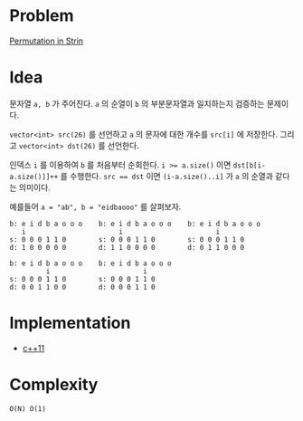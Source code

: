 # Problem

[Permutation in Strin](https://leetcode.com/problems/permutation-in-string/)

# Idea

문자열 `a, b` 가 주어진다. `a` 의 순열이 `b` 의 부분문자열과 일치하는지
검증하는 문제이다.

`vector<int> src(26)` 를 선언하고 `a` 의 문자에 대한 개수를 `src[i]`
에 저장한다. 그리고 `vector<int> dst(26)` 를 선언한다.

인덱스 `i` 를 이용하여 `b` 를 처음부터 순회한다. `i >= a.size()` 이면
`dst[b[i-a.size()]]++` 를 수행한다. `src == dst` 이면
`(i-a.size()..i]` 가 `a` 의 순열과 같다는 의미이다.

예를들어 `a = "ab", b = "eidbaooo"` 를 살펴보자.

```
b: e i d b a o o o    b: e i d b a o o o    b: e i d b a o o o      
   i                       i                       i              
s: 0 0 0 1 1 0        s: 0 0 0 1 1 0        s: 0 0 0 1 1 0    
d: 1 0 0 0 0 0        d: 1 1 0 0 0 0        d: 0 1 1 0 0 0    

b: e i d b a o o o    b: e i d b a o o o       
         i                       i                 
s: 0 0 0 1 1 0        s: 0 0 0 1 1 0     
d: 0 0 1 1 0 0        d: 0 0 0 1 1 0     
```

# Implementation

* [c++11](a.cpp)

# Complexity

```
O(N) O(1)
```
